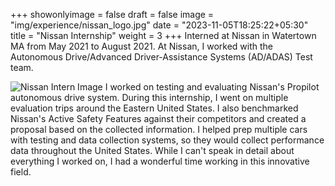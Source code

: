 +++
showonlyimage = false
draft = false
image = "img/experience/nissan_logo.jpg"
date = "2023-11-05T18:25:22+05:30"
title = "Nissan Internship"
weight = 3
+++
Interned at Nissan in Watertown MA from May 2021 to August 2021.
At Nissan, I worked with the Autonomous Drive/Advanced Driver-Assistance Systems (AD/ADAS) Test team.
<!--more-->
![Nissan Intern Image][1]
I worked on testing and evaluating Nissan's Propilot autonomous drive system.
During this internship, I went on multiple evaluation trips around the Eastern United States. I also benchmarked Nissan's Active Safety Features against their competitors and created a proposal based on the collected information.
I helped prep multiple cars with testing and data collection systems, so they would collect performance data throughout the United States.
While I can't speak in detail about everything I worked on, I had a wonderful time working in this innovative field.

[1]: /img/experience/NTCNA.jpg